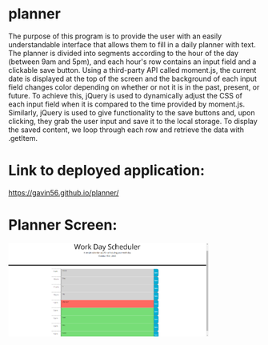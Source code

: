 # planner
The purpose of this program is to provide the user with an easily understandable interface that allows them to fill in a daily planner with text. The planner is divided into segments according to the hour of the day (between 9am and 5pm), and each hour's row contains an input field and a clickable save button. Using a third-party API called moment.js, the current date is displayed at the top of the screen and the background of each input field changes color depending on whether or not it is in the past, present, or future. To achieve this, jQuery is used to dynamically adjust the CSS of each input field when it is compared to the time provided by moment.js. Similarly, jQuery is used to give functionality to the save buttons and, upon clicking, they grab the user input and save it to the local storage. To display the saved content, we loop through each row and retrieve the data with .getItem.

# Link to deployed application:
https://gavin56.github.io/planner/

# Planner Screen:
 <img src="https://github.com/Gavin56/planner/blob/main/plannerMain.png?raw=true" alt="Planner Full Screen" width="400"/>
